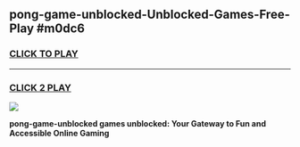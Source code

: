 
## pong-game-unblocked-Unblocked-Games-Free-Play #m0dc6
<h3>
<a href="https://us.freeplayer.one?title=pong-game-unblocked&ref=9M">CLICK TO PLAY</a></h3>
<hr>

<h3>
<a href="https://us.freeplayer.one?title=pong-game-unblocked&ref=9M">CLICK 2 PLAY</a>
  
</h3>

<a href="https://us.freeplayer.one?title=pong-game-unblocked&ref=9M"><img src="https://clearcache.store/games.png"></a>


**pong-game-unblocked games unblocked: Your Gateway to Fun and Accessible Online Gaming**
